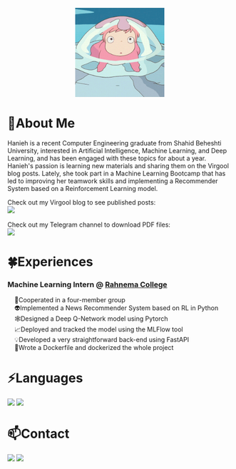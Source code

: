 <!--
**haniehm26/haniehm26** is a ✨ _special_ ✨ repository because its `README.md` (this file) appears on your GitHub profile.

Here are some ideas to get you started:

- 🔭 I’m currently working on ...
- 🌱 I’m currently learning ...
- 👯 I’m looking to collaborate on ...
- 🤔 I’m looking for help with ...
- 💬 Ask me about ...
- 📫 How to reach me: ...
- 😄 Pronouns: ...
- ⚡ Fun fact: ...
-->

<p align="center">
  <img src="https://github.com/haniehm26/haniehm26/blob/main/Ponyo.gif" width="200" height="200"></img>
</p>

# 🌱About Me
Hanieh is a recent Computer Engineering graduate from Shahid Beheshti University, interested in Artificial Intelligence, Machine Learning, and Deep Learning, and has been engaged with these topics for about a year. Hanieh's passion is learning new materials and sharing them on the Virgool blog posts. Lately, she took part in a Machine Learning Bootcamp that has led to improving her teamwork skills and implementing a Recommender System based on a Reinforcement Learning model.

Check out my Virgool blog to see published posts:<br>
[![](https://img.shields.io/badge/-virgool-inactive?style=for-the-badge&logo=virgool&color=blue)](https://virgool.io/@haniehmahdavi26)

Check out my Telegram channel to download PDF files:<br>
[![](https://img.shields.io/badge/-telegram-inactive?style=for-the-badge&color=blue)](https://t.me/honio_notes)

# 🍀Experiences
### Machine Learning Intern @ [Rahnema College](https://rahnemacollege.com/)
&nbsp;&nbsp;&nbsp;&nbsp;🤝Cooperated in a four-member group<br>
&nbsp;&nbsp;&nbsp;&nbsp;👽Implemented a News Recommender System based on RL in Python<br>
&nbsp;&nbsp;&nbsp;&nbsp;🕸Designed a Deep Q-Network model using Pytorch<br>
&nbsp;&nbsp;&nbsp;&nbsp;📈Deployed and tracked the model using the MLFlow tool<br>
&nbsp;&nbsp;&nbsp;&nbsp;💡Developed a very straightforward back-end using FastAPI<br>
&nbsp;&nbsp;&nbsp;&nbsp;🐳Wrote a Dockerfile and dockerized the whole project

# ⚡Languages
[![](https://shields.io/badge/-python-yellow?style=for-the-badge)](https://www.python.org)
[![](https://shields.io/badge/-java-red?style=for-the-badge)](https://www.java.com)

# 📫Contact
[![](https://img.shields.io/badge/-gmail-red?style=for-the-badge)](mailto:haniehmahdavi26@gmail.com)
[![](https://img.shields.io/badge/-linkedin-blue?style=for-the-badge)](https://www.linkedin.com/in/hanieh-mahdavi/)
